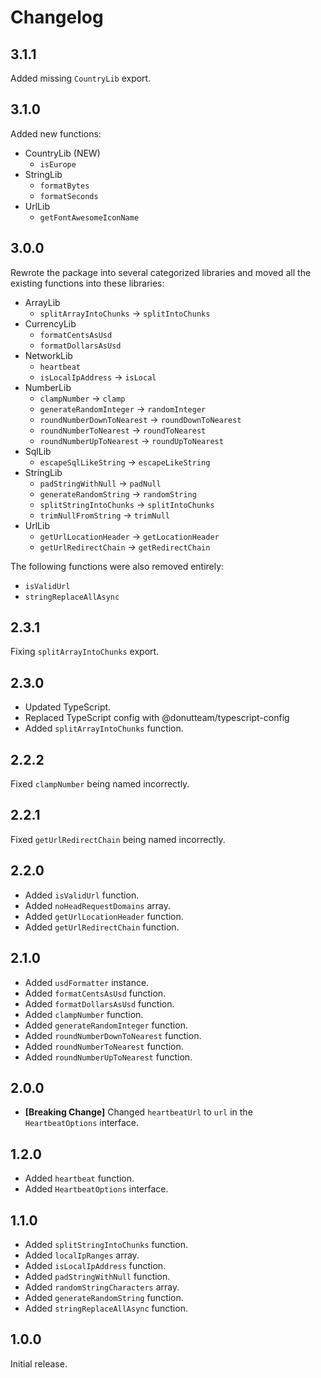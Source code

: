 # Changelog
## 3.1.1
Added missing `CountryLib` export.

## 3.1.0
Added new functions:

* CountryLib (NEW)
	* `isEurope`
* StringLib
	* `formatBytes`
	* `formatSeconds`
* UrlLib
	* `getFontAwesomeIconName`


## 3.0.0
Rewrote the package into several categorized libraries and moved all the existing functions into these libraries:

* ArrayLib
	* `splitArrayIntoChunks` -> `splitIntoChunks`
* CurrencyLib
	* `formatCentsAsUsd`
	* `formatDollarsAsUsd`
* NetworkLib
	* `heartbeat`
	* `isLocalIpAddress` -> `isLocal`
* NumberLib
	* `clampNumber` -> `clamp`
	* `generateRandomInteger` -> `randomInteger`
	* `roundNumberDownToNearest` -> `roundDownToNearest`
	* `roundNumberToNearest` -> `roundToNearest`
	* `roundNumberUpToNearest` -> `roundUpToNearest`
* SqlLib
	* `escapeSqlLikeString` -> `escapeLikeString`
* StringLib
	* `padStringWithNull` -> `padNull`
	* `generateRandomString` -> `randomString`
	* `splitStringIntoChunks` -> `splitIntoChunks`
	* `trimNullFromString` -> `trimNull`
* UrlLib
	* `getUrlLocationHeader` -> `getLocationHeader`
	* `getUrlRedirectChain` -> `getRedirectChain`

The following functions were also removed entirely:

* `isValidUrl`
* `stringReplaceAllAsync`

## 2.3.1
Fixing `splitArrayIntoChunks` export.

## 2.3.0

* Updated TypeScript.
* Replaced TypeScript config with @donutteam/typescript-config
* Added `splitArrayIntoChunks` function.

## 2.2.2
Fixed `clampNumber` being named incorrectly.

## 2.2.1
Fixed `getUrlRedirectChain` being named incorrectly.

## 2.2.0

* Added `isValidUrl` function.
* Added `noHeadRequestDomains` array.
* Added `getUrlLocationHeader` function.
* Added `getUrlRedirectChain` function.

## 2.1.0

* Added `usdFormatter` instance.
* Added `formatCentsAsUsd` function.
* Added `formatDollarsAsUsd` function.
* Added `clampNumber` function.
* Added `generateRandomInteger` function.
* Added `roundNumberDownToNearest` function.
* Added `roundNumberToNearest` function.
* Added `roundNumberUpToNearest` function.

## 2.0.0

* **[Breaking Change]** Changed `heartbeatUrl` to `url` in the `HeartbeatOptions` interface.

## 1.2.0

* Added `heartbeat` function.
* Added `HeartbeatOptions` interface.

## 1.1.0

* Added `splitStringIntoChunks` function.
* Added `localIpRanges` array.
* Added `isLocalIpAddress` function.
* Added `padStringWithNull` function.
* Added `randomStringCharacters` array.
* Added `generateRandomString` function.
* Added `stringReplaceAllAsync` function.

## 1.0.0
Initial release.
